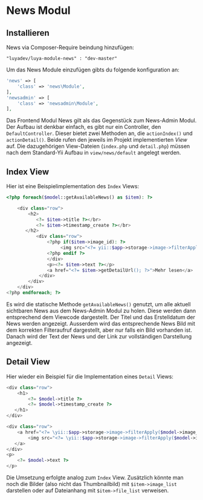 News Modul
==========

Installieren
------------

News via Composer-Require beindung hinzufügen:

```
"luyadev/luya-module-news" : "dev-master"
```

Um das News Module einzufügen gibts du folgende konfiguration an:

```php
'news' => [
    'class' => 'news\Module',
],
'newsadmin' => [
    'class' => 'newsadmin\Module',
],
```

Das Frontend Modul News gilt als das Gegenstück zum News-Admin Modul. Der Aufbau ist denkbar einfach, es gibt nur ein Controller, den `DefaultController`. Dieser bietet zwei Methoden an, die `actionIndex()` und `actionDetail()`. Beide rufen den jeweils im Projekt implementierten *View* auf. Die dazugehörigen View-Dateien (```index.php``` und ```detail.php```) müssen nach dem Standard-Yii Aufbau in ```view/news/default``` angelegt werden.

Index View
----------

Hier ist eine Beispielimplementation des `Index` Views:

```php
<?php foreach($model::getAvailableNews() as $item): ?>

    <div class="row">
	    <h2>
     	   <?= $item->title ?></br>
           <?= $item->timestamp_create ?></br>
       </h2>
	       <div class="row">
    	       <?php if($item->image_id): ?>
               		<img src="<?= yii::$app->storage->image->filterApply($item->image_id, 'gallery-image-thumbnail'); ?>" class="news__image img-thumbnail">
               <?php endif ?>
	           </div>
               <p><?= $item->text ?></p>
               <a href="<?= $item->getDetailUrl(); ?>">Mehr lesen</a>
		    </div>
        </div>
    </div>
<?php endforeach; ?>
```

Es wird die statische Methode `getAvailableNews()` genutzt, um alle aktuell sichtbaren News aus dem News-Admin Modul zu holen. Diese werden dann entsprechend dem Viewcode dargestellt. Der Titel und das Erstelldatum der News werden angezeigt. Ausserdem wird das entsprechende News Bild mit dem korrekten Filteraufruf dargestellt, aber nur falls ein Bild vorhanden ist.   Danach wird der Text der News und der Link zur vollständigen Darstellung angezeigt.

Detail View
-----------

Hier wieder ein Beispiel für die Implementation eines `Detail` Views:

```php
<div class="row">
	<h1>
    	<?= $model->title ?>
        <?= $model->timestamp_create ?>
   </h1>
</div>

<div class="row">
	<a href="<?= \yii::$app->storage->image->filterApply($model->image_id, 'lightbox'); ?>">
    	<img src="<?= \yii::$app->storage->image->filterApply($model->image_id, 'large-crop'); ?>" />
   </a>
</div>
<p>
	<?= $model->text ?>
</p>
```

Die Umsetzung erfolgte analog zum `Index` View. Zusätzlich könnte man noch die Bilder (also nicht das Thumbnailbild) mit `$item->image_list` darstellen oder auf Dateianhang mit `$item->file_list` verweisen.


